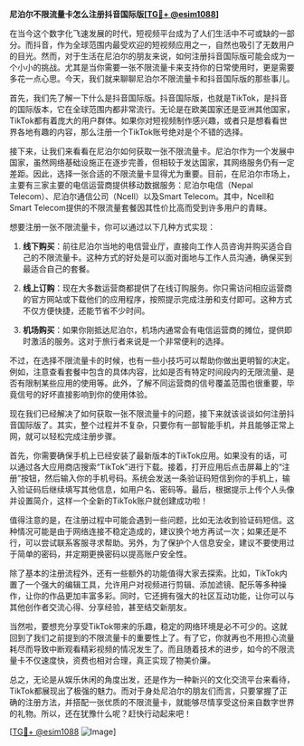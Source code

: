 **尼泊尔不限流量卡怎么注册抖音国际版[[TG💪+ @esim1088](https://t.me/s/esim1088)]**

在当今这个数字化飞速发展的时代，短视频平台成为了人们生活中不可或缺的一部分。而抖音，作为全球范围内最受欢迎的短视频应用之一，自然也吸引了无数用户的目光。然而，对于生活在尼泊尔的朋友来说，如何注册抖音国际版可能会成为一个小小的挑战。尤其是当你需要一张不限流量卡来支持你的日常使用时，更是需要多花一点心思。今天，我们就来聊聊尼泊尔不限流量卡和抖音国际版的那些事儿。

首先，我们先了解一下什么是抖音国际版。抖音国际版，也就是TikTok，是抖音的国际版本，它在全球范围内都非常流行。无论是在欧美国家还是亚洲其他国家，TikTok都有着庞大的用户群体。如果你对短视频制作感兴趣，或者只是想看看世界各地有趣的内容，那么注册一个TikTok账号绝对是个不错的选择。

接下来，让我们来看看在尼泊尔如何获取一张不限流量卡。尼泊尔作为一个发展中国家，虽然网络基础设施正在逐步完善，但相较于发达国家，其网络服务仍有一定差距。因此，选择一张合适的不限流量卡显得尤为重要。目前，在尼泊尔市场上，主要有三家主要的电信运营商提供移动数据服务：尼泊尔电信（Nepal Telecom）、尼泊尔通信公司（Ncell）以及Smart Telecom。其中，Ncell和Smart Telecom提供的不限流量套餐因其性价比高而受到许多用户的青睐。

想要注册一张不限流量卡，你可以通过以下几种方式实现：

1. **线下购买**：前往尼泊尔当地的电信营业厅，直接向工作人员咨询并购买适合自己的不限流量卡。这种方式的好处是可以面对面地与工作人员沟通，确保买到最适合自己的套餐。

2. **线上订购**：现在大多数运营商都提供了在线订购服务。你只需访问相应运营商的官方网站或下载他们的应用程序，按照提示完成注册和支付即可。这种方式不仅方便快捷，还能节省不少时间。

3. **机场购买**：如果你刚抵达尼泊尔，机场内通常会有电信运营商的摊位，提供即时激活的服务。这对于旅行者来说是一个非常便利的选择。

不过，在选择不限流量卡的时候，也有一些小技巧可以帮助你做出更明智的决定。例如，注意查看套餐中包含的具体内容，比如是否有特定时间段内的无限流量、是否有限制某些应用的使用等。此外，了解不同运营商的信号覆盖范围也很重要，毕竟信号的好坏直接影响到你的使用体验。

现在我们已经解决了如何获取一张不限流量卡的问题，接下来就该谈谈如何注册抖音国际版了。其实，整个过程并不复杂，只要你有一部智能手机，并且能够正常上网，就可以轻松完成注册步骤。

首先，你需要确保手机上已经安装了最新版本的TikTok应用。如果没有的话，可以通过各大应用商店搜索“TikTok”进行下载。接着，打开应用后点击屏幕上的“注册”按钮，然后输入你的手机号码。系统会发送一条验证码短信到你的手机上，输入验证码后继续填写其他信息，如用户名、密码等。最后，根据提示上传个人头像并设置简介，这样一个全新的TikTok账户就创建成功啦！

值得注意的是，在注册过程中可能会遇到一些问题，比如无法收到验证码短信。这种情况可能是由于网络连接不稳定造成的，建议换个地方再试一次；如果还是不行，可以尝试联系客服寻求帮助。另外，为了保护个人信息安全，建议不要使用过于简单的密码，并定期更换密码以提高账户安全性。

除了基本的注册流程外，还有一些额外的功能值得大家去探索。比如，TikTok内置了一个强大的编辑工具，允许用户对视频进行剪辑、添加滤镜、配乐等多种操作，让你的作品更加丰富多彩。同时，它还拥有强大的社区互动功能，让你可以与其他创作者交流心得、分享经验，甚至结交新朋友。

当然啦，要想充分享受TikTok带来的乐趣，稳定的网络环境是必不可少的。这就回到了我们之前提到的不限流量卡的重要性上了。有了它，你就再也不用担心流量耗尽而导致中断观看精彩视频的情况发生了。而且随着技术的进步，如今的不限流量卡不仅速度快，资费也相对合理，真正实现了物美价廉。

总之，无论是从娱乐休闲的角度出发，还是作为一种新兴的文化交流平台来看待，TikTok都展现出了极强的魅力。而对于身处尼泊尔的朋友们而言，只要掌握了正确的注册方法，并搭配一张优质的不限流量卡，就能够尽情享受这份来自数字世界的礼物。所以，还在犹豫什么呢？赶快行动起来吧！

[[TG💪+ @esim1088](https://t.me/s/esim1088) ![Image](https://i.postimg.cc/4NQfJmqS/Snipaste-2025-05-13-00-14-12.png)]